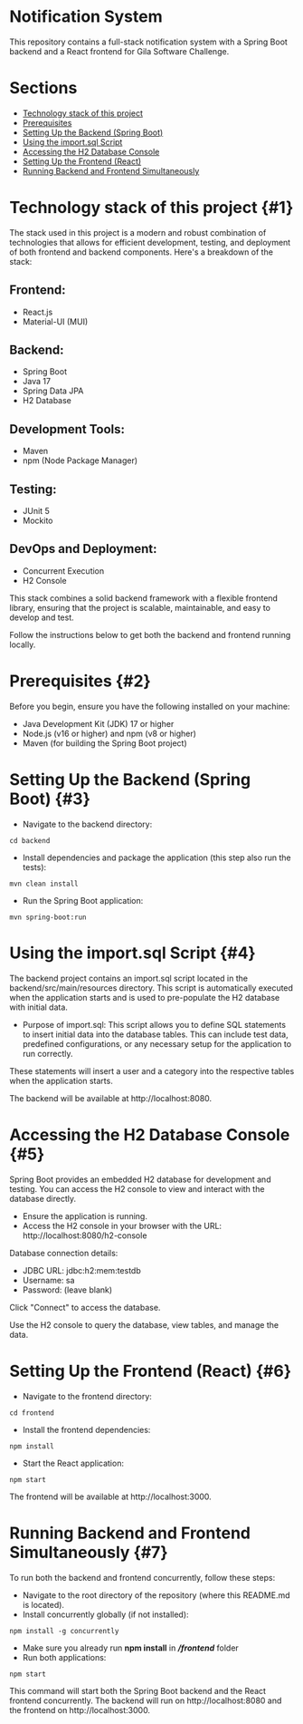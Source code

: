 # Notification System

This repository contains a full-stack notification system with a Spring Boot backend and a React frontend for Gila Software Challenge. 

# Sections
- [Technology stack of this project](#1)
- [Prerequisites](#2)
- [Setting Up the Backend (Spring Boot)](#3)
- [Using the import.sql Script](#4)
- [Accessing the H2 Database Console](#5)
- [Setting Up the Frontend (React)](#6)
- [Running Backend and Frontend Simultaneously](#7)

# Technology stack of this project {#1}
The stack used in this project is a modern and robust combination of technologies that allows for efficient development, testing, and deployment of both frontend and backend components. Here's a breakdown of the stack:

## Frontend:
- React.js
- Material-UI (MUI)
## Backend:
- Spring Boot
- Java 17
- Spring Data JPA
- H2 Database
## Development Tools:
- Maven
- npm (Node Package Manager)
## Testing:
- JUnit 5
- Mockito
## DevOps and Deployment:
- Concurrent Execution
- H2 Console

This stack combines a solid backend framework with a flexible frontend library, ensuring that the project is scalable, maintainable, and easy to develop and test.

Follow the instructions below to get both the backend and frontend running locally.

# Prerequisites {#2}
Before you begin, ensure you have the following installed on your machine:

- Java Development Kit (JDK) 17 or higher
- Node.js (v16 or higher) and npm (v8 or higher)
- Maven (for building the Spring Boot project)

# Setting Up the Backend (Spring Boot) {#3}
- Navigate to the backend directory:
```
cd backend
```
- Install dependencies and package the application (this step also run the tests):
```
mvn clean install
```
- Run the Spring Boot application:
```
mvn spring-boot:run
```

# Using the import.sql Script {#4}
The backend project contains an import.sql script located in the backend/src/main/resources directory. This script is automatically executed when the application starts and is used to pre-populate the H2 database with initial data.
- Purpose of import.sql: This script allows you to define SQL statements to insert initial data into the database tables. This can include test data, predefined configurations, or any necessary setup for the application to run correctly.

These statements will insert a user and a category into the respective tables when the application starts.

The backend will be available at http://localhost:8080.

# Accessing the H2 Database Console {#5}
Spring Boot provides an embedded H2 database for development and testing. You can access the H2 console to view and interact with the database directly.
- Ensure the application is running.
- Access the H2 console in your browser with the URL: http://localhost:8080/h2-console

Database connection details:

- JDBC URL: jdbc:h2:mem:testdb
- Username: sa
- Password: (leave blank)

Click "Connect" to access the database.

Use the H2 console to query the database, view tables, and manage the data.

# Setting Up the Frontend (React) {#6}
- Navigate to the frontend directory:
```
cd frontend
```
- Install the frontend dependencies:
```
npm install
```
- Start the React application:
```
npm start
```

The frontend will be available at http://localhost:3000.

# Running Backend and Frontend Simultaneously {#7}
To run both the backend and frontend concurrently, follow these steps:
- Navigate to the root directory of the repository (where this README.md is located).
- Install concurrently globally (if not installed):
```
npm install -g concurrently
```
- Make sure you already run **npm install** in ***/frontend*** folder
- Run both applications:
```
npm start
```
This command will start both the Spring Boot backend and the React frontend concurrently. The backend will run on http://localhost:8080 and the frontend on http://localhost:3000.